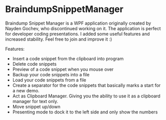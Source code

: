 BraindumpSnippetManager
=======================

Braindump Snippet Manager is a WPF application originally created by Nayden Gochev, who discontinued working on it. The application is perfect for developer coding presentations. I added some useful features and increased stability. Feel free to join and improve it :)

Features:
- Insert a code snippet from the clipboard into program
- Delete code snippets
- Preview of a code snippet when you mouse over 
- Backup your code snippets into a file
- Load your code snippets from a file
- Create a separator for the code snippets that basically marks a start for a new demo.
- Act as Clipboard Manager. Giving you the ability to use it as a clipboard manager for text only.
- Move snippet up/down
- Presenting mode to dock it to the left side and only show the numbers
